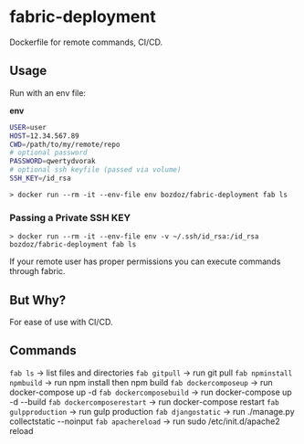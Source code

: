 # fabric-deployment

Dockerfile for remote commands, CI/CD.

## Usage

Run with an env file: 

**env**
```bash
USER=user
HOST=12.34.567.89
CWD=/path/to/my/remote/repo
# optional password
PASSWORD=qwertydvorak
# optional ssh keyfile (passed via volume)
SSH_KEY=/id_rsa
```

`> docker run --rm -it --env-file env bozdoz/fabric-deployment fab ls`

### Passing a Private SSH KEY

`> docker run --rm -it --env-file env -v ~/.ssh/id_rsa:/id_rsa bozdoz/fabric-deployment fab ls`

If your remote user has proper permissions you can execute commands through fabric.

## But Why?

For ease of use with CI/CD.  

## Commands

`fab ls` -> list files and directories
`fab gitpull` -> run git pull
`fab npminstall npmbuild` -> run npm install then npm build
`fab dockercomposeup` -> run docker-compose up -d
`fab dockercomposebuild` -> run docker-compose up -d --build
`fab dockercomposerestart` -> run docker-compose restart
`fab gulpproduction` -> run gulp production
`fab djangostatic` -> run ./manage.py collectstatic --noinput
`fab apachereload` -> run sudo /etc/init.d/apache2 reload